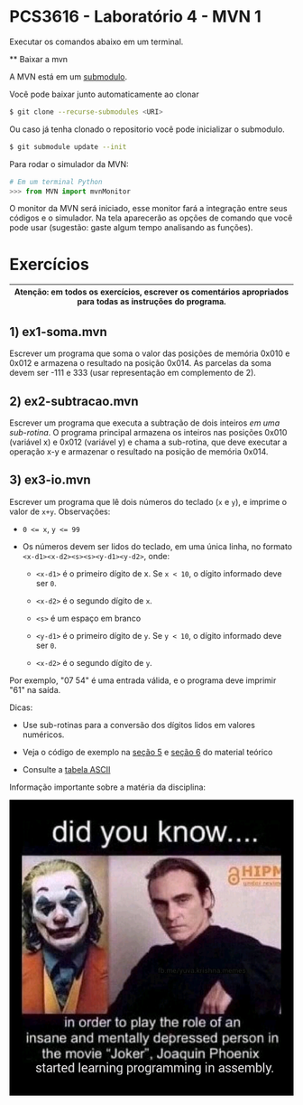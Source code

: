 # PCS3616 - Laboratório 4 - MVN 1

Executar os comandos abaixo em um terminal.

** Baixar a mvn

A MVN está em um [submodulo](https://git-scm.com/book/en/v2/Git-Tools-Submodules).

Você pode baixar junto automaticamente ao clonar
```bash
$ git clone --recurse-submodules <URI>
```

Ou caso já tenha clonado o repositorio você pode inicializar o submodulo.
```bash
$ git submodule update --init
```
Para rodar o simulador da MVN:

```python
# Em um terminal Python
>>> from MVN import mvnMonitor
```

O monitor da MVN será iniciado, esse monitor fará a integração entre
seus códigos e o simulador. Na tela aparecerão as opções de comando que
você pode usar (sugestão: gaste algum tempo analisando as funções).

# **Exercícios**

| Atenção: em todos os exercícios, escrever os comentários apropriados para **todas** as instruções do programa.
-----------------------------------------------------------------------|

## 1) **ex1-soma.mvn**
Escrever um programa que soma o valor das posições de memória 0x010 e 
0x012 e armazena o resultado na posição 0x014. As parcelas da soma devem 
ser -111 e 333 (usar representação em complemento de 2).

## 2) **ex2-subtracao.mvn**
Escrever um programa que executa a subtração
de dois inteiros *em uma sub-rotina*. O programa principal
armazena os inteiros nas posições 0x010 (variável x) e 0x012 (variável
y) e chama a sub-rotina, que deve executar a operação x-y e armazenar o
resultado na posição de memória 0x014.

## 3) **ex3-io.mvn**
Escrever um programa que lê dois números do teclado
(`x` e `y`), e imprime o valor de `x+y`. Observações:

- `0 <= x`, `y <= 99`

- Os números devem ser lidos do teclado, em uma única linha, no
formato `<x-d1><x-d2><s><s><y-d1><y-d2>`, onde:

  - `<x-d1>` é o primeiro dígito de x. Se `x < 10`, o dígito
  informado deve ser `0`.

  - `<x-d2>` é o segundo dígito de `x`.

  - `<s>` é um espaço em branco

  - `<y-d1>` é o primeiro dígito de `y`. Se `y < 10`, o dígito
  informado deve ser `0`.

  - `<x-d2>` é o segundo dígito de `y`.

Por exemplo, \"07 54\" é uma entrada válida, e o programa deve imprimir
\"61\" na saída.

Dicas:

-   Use sub-rotinas para a conversão dos dígitos lidos em valores numéricos.

-   Veja o código de exemplo 
na [seção 5](https://edisciplinas.usp.br/pluginfile.php/7437533/mod_resource/content/1/5-teoria.pdf)
e [seção 6](https://edisciplinas.usp.br/pluginfile.php/7437534/mod_resource/content/1/6-teoria.pdf)
do material teórico

-   Consulte a [tabela ASCII](http://ascii.cl/)

Informação importante sobre a matéria da disciplina:

![did you know... in order to play the role of an insane and mentally depressed person the moviwe "Joker", Joaquin Phoenix started learning programming in assembly](./media/image1.jpg)
